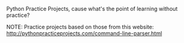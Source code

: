 Python Practice Projects, cause what's the point of learning without practice?

NOTE: Practice projects based on those from this website:
http://pythonpracticeprojects.com/command-line-parser.html
